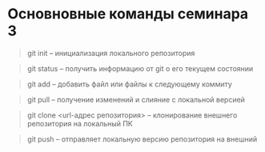 # Основновные команды семинара 3

> git init – инициализация локального репозитория

> git status – получить информацию от git о его текущем состоянии

> git add – добавить файл или файлы к следующему коммиту

> git pull – получение изменений и слияние с локальной версией

> git clone <url-адрес репозитория> – клонирование внешнего репозитория на  локальный ПК

> git push – отправляет локальную версию репозитория на внешний

